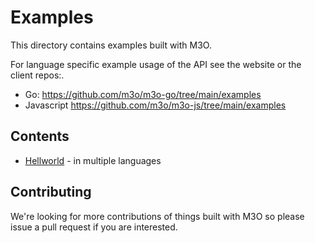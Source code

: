 # Examples

This directory contains examples built with M3O.

For language specific example usage of the API see the website or the client repos:.

- Go: https://github.com/m3o/m3o-go/tree/main/examples
- Javascript https://github.com/m3o/m3o-js/tree/main/examples

## Contents

- [Hellworld](helloworld) - in multiple languages

## Contributing

We're looking for more contributions of things built with 
M3O so please issue a pull request if you are interested.
